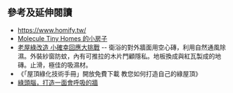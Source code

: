 ## 參考及延伸閱讀
* https://www.homify.tw/
* [Molecule Tiny Homes 的小房子](http://www.coco01.net/post/103376)
* [老屋綠改造 小確幸回應大挑戰](http://e-info.org.tw/node/102095) -- 衛浴的對外牆面用空心磚，利用自然通風除濕。外裝紗窗防蚊，內有可推拉的木片門顧隱私。地板換成與紅瓦製成的地磚。止滑，極佳的吸濕材。
* 《「屋頂綠化技術手冊」開放免費下載 教您如何打造自己的綠屋頂》
* [綠頭腦，打造一面會呼吸的牆](http://epaper.pchome.com.tw/archive/last.htm?s_date=old&s_dir=20100304&s_code=0371&s_cat=#c675717)
